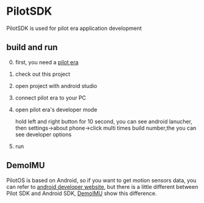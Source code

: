 # PilotSDK
PilotSDK is used for pilot era application development

## build and run

0. first, you need a [pilot era](http://pilot.pisofttech.com/) 

1. check out this project

2. open project with android studio

3. connect pilot era to your PC

4. open pilot era's developer mode

   hold left and right button for 10 second, you can see android lanucher,
   then settings->about phone->click multi times build number,the you can
   see developer options

4. run

## DemoIMU
PilotOS is based on Android, so if you want to get motion sensors data, you can refer to [android developer website](https://developer.android.google.cn/guide/topics/sensors/sensors_motion), but there is a little different between Pilot SDK and Android SDK, [DemoIMU](https://github.com/shenzhenpisofttech/PilotSDK/tree/master/DemoIMU) show this difference.
